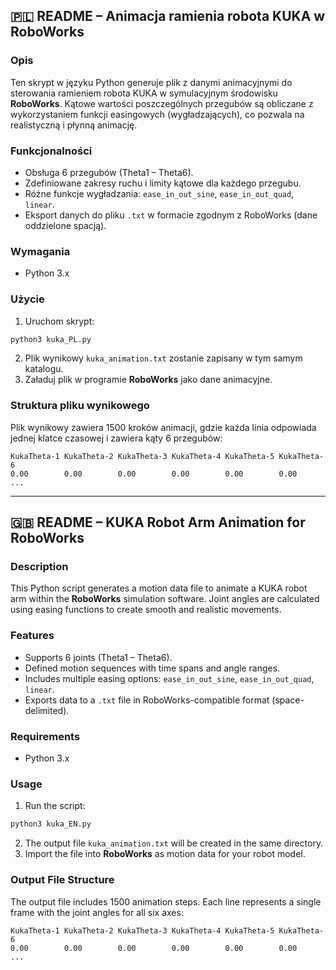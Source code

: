 ## 🇵🇱 README – Animacja ramienia robota KUKA w RoboWorks

### Opis

Ten skrypt w języku Python generuje plik z danymi animacyjnymi do sterowania ramieniem robota KUKA w symulacyjnym środowisku **RoboWorks**. Kątowe wartości poszczególnych przegubów są obliczane z wykorzystaniem funkcji easingowych (wygładzających), co pozwala na realistyczną i płynną animację.

### Funkcjonalności

* Obsługa 6 przegubów (Theta1 – Theta6).
* Zdefiniowane zakresy ruchu i limity kątowe dla każdego przegubu.
* Różne funkcje wygładzania: `ease_in_out_sine`, `ease_in_out_quad`, `linear`.
* Eksport danych do pliku `.txt` w formacie zgodnym z RoboWorks (dane oddzielone spacją).

### Wymagania

* Python 3.x

### Użycie

1. Uruchom skrypt:

```bash
python3 kuka_PL.py
```

2. Plik wynikowy `kuka_animation.txt` zostanie zapisany w tym samym katalogu.
3. Załaduj plik w programie **RoboWorks** jako dane animacyjne.

### Struktura pliku wynikowego

Plik wynikowy zawiera 1500 kroków animacji, gdzie każda linia odpowiada jednej klatce czasowej i zawiera kąty 6 przegubów:

```
KukaTheta-1 KukaTheta-2 KukaTheta-3 KukaTheta-4 KukaTheta-5 KukaTheta-6
0.00        0.00        0.00        0.00        0.00        0.00
...
```

---

## 🇬🇧 README – KUKA Robot Arm Animation for RoboWorks

### Description

This Python script generates a motion data file to animate a KUKA robot arm within the **RoboWorks** simulation software. Joint angles are calculated using easing functions to create smooth and realistic movements.

### Features

* Supports 6 joints (Theta1 – Theta6).
* Defined motion sequences with time spans and angle ranges.
* Includes multiple easing options: `ease_in_out_sine`, `ease_in_out_quad`, `linear`.
* Exports data to a `.txt` file in RoboWorks-compatible format (space-delimited).

### Requirements

* Python 3.x

### Usage

1. Run the script:

```bash
python3 kuka_EN.py
```

2. The output file `kuka_animation.txt` will be created in the same directory.
3. Import the file into **RoboWorks** as motion data for your robot model.

### Output File Structure

The output file includes 1500 animation steps. Each line represents a single frame with the joint angles for all six axes:

```
KukaTheta-1 KukaTheta-2 KukaTheta-3 KukaTheta-4 KukaTheta-5 KukaTheta-6
0.00        0.00        0.00        0.00        0.00        0.00
...
```

